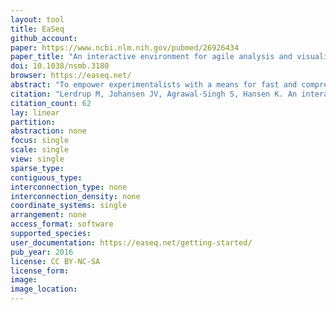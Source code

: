 ```yaml
---
layout: tool 
title: EaSeq
github_account: 
paper: https://www.ncbi.nlm.nih.gov/pubmed/26926434
paper_title: "An interactive environment for agile analysis and visualization of ChIP-sequencing data."
doi: 10.1038/nsmb.3180
browser: https://easeq.net/
abstract: "To empower experimentalists with a means for fast and comprehensive chromatin immunoprecipitation sequencing (ChIP-seq) data analyses, we introduce an integrated computational environment, EaSeq. The software combines the exploratory power of genome browsers with an extensive set of interactive and user-friendly tools for genome-wide abstraction and visualization. It enables experimentalists to easily extract information and generate hypotheses from their own data and public genome-wide datasets. For demonstration purposes, we performed meta-analyses of public Polycomb ChIP-seq data and established a new screening approach to analyze more than 900 datasets from mouse embryonic stem cells for factors potentially associated with Polycomb recruitment. EaSeq, which is freely available and works on a standard personal computer, can substantially increase the throughput of many analysis workflows, facilitate transparency and reproducibility by automatically documenting and organizing analyses, and enable a broader group of scientists to gain insights from ChIP-seq data."
citation: "Lerdrup M, Johansen JV, Agrawal-Singh S, Hansen K. An interactive environment for agile analysis and visualization of ChIP-sequencing data. Nat Struct Mol Biol. nature.com; 2016;23: 349–357."
citation_count: 62
lay: linear
partition: 
abstraction: none
focus: single
scale: single
view: single
sparse_type: 
contiguous_type: 
interconnection_type: none
interconnection_density: none
coordinate_systems: single
arrangement: none
access_format: software
supported_species: 
user_documentation: https://easeq.net/getting-started/
pub_year: 2016
license: CC BY-NC-SA
license_form: 
image: 
image_location: 
---
```

